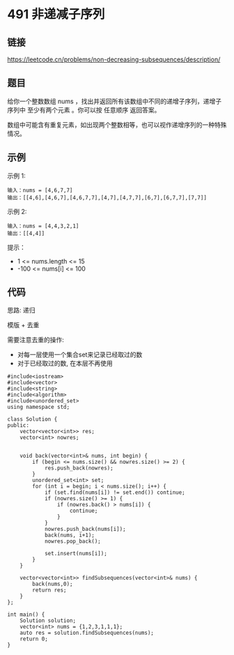 # 491 非递减子序列
## 链接
https://leetcode.cn/problems/non-decreasing-subsequences/description/

## 题目 
给你一个整数数组 nums ，找出并返回所有该数组中不同的递增子序列，递增子序列中 至少有两个元素 。你可以按 任意顺序 返回答案。

数组中可能含有重复元素，如出现两个整数相等，也可以视作递增序列的一种特殊情况。

## 示例
示例 1:
```
输入：nums = [4,6,7,7]
输出：[[4,6],[4,6,7],[4,6,7,7],[4,7],[4,7,7],[6,7],[6,7,7],[7,7]]
```
示例 2:
```
输入：nums = [4,4,3,2,1]
输出：[[4,4]]
```

提示：

- 1 <= nums.length <= 15
- -100 <= nums[i] <= 100

## 代码
思路: 递归

模版 + 去重

需要注意去重的操作:
- 对每一层使用一个集合set来记录已经取过的数
- 对于已经取过的数, 在本层不再使用

```
#include<iostream>
#include<vector>
#include<string>
#include<algorithm>
#include<unordered_set>
using namespace std;

class Solution {
public:
	vector<vector<int>> res;
	vector<int> nowres;
	
	
	void back(vector<int>& nums, int begin) {
		if (begin <= nums.size() && nowres.size() >= 2) {
			res.push_back(nowres);
		}
		unordered_set<int> set;
		for (int i = begin; i < nums.size(); i++) {
			if (set.find(nums[i]) != set.end()) continue;
			if (nowres.size() >= 1) {
				if (nowres.back() > nums[i]) {
					continue;
				}
			}
			nowres.push_back(nums[i]);
			back(nums, i+1);
			nowres.pop_back();
			
			set.insert(nums[i]);
		}
	}
	
    vector<vector<int>> findSubsequences(vector<int>& nums) {
		back(nums,0);
		return res;
    }
};

int main() {
	Solution solution;
	vector<int> nums = {1,2,3,1,1,1};
	auto res = solution.findSubsequences(nums);
	return 0;
}
```